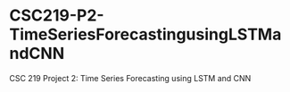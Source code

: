 # CSC219-P2-TimeSeriesForecastingusingLSTMandCNN
CSC 219 Project 2: Time Series Forecasting using LSTM and CNN
